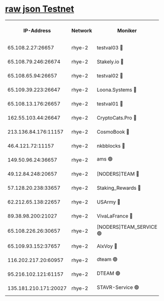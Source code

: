 
[raw json Testnet](https://rpc-check.quickt.stavr.tech/quickt/rpc-quickt-result.json)
=


<table><tr><th>IP-Address</th><th>Network</th><th>Moniker</th><th>Latest Block Height</th><th>Earliest Block Height</th><th>Catching Up</th><th>Tx Index</th><th>Voting Power</th><th>Scan Time</th></tr><tr><td>65.108.2.27:26657</td><td>rhye-2</td><td>testval03 🔴</td><td>713591</td><td>1</td><td>False</td><td>on</td><td>11002050</td><td>2024-02-08T12:13:41.271940629UTC</td></tr><tr><td>65.108.79.246:26674</td><td>rhye-2</td><td>Stakely.io 🔴</td><td>713591</td><td>1</td><td>False</td><td>on</td><td>10010</td><td>2024-02-08T12:13:45.680825297UTC</td></tr><tr><td>65.108.65.94:26657</td><td>rhye-2</td><td>testval02 🔴</td><td>713592</td><td>1</td><td>False</td><td>on</td><td>11002050</td><td>2024-02-08T12:13:48.513754684UTC</td></tr><tr><td>65.109.39.223:26647</td><td>rhye-2</td><td>Loona.Systems 🔴</td><td>713592</td><td>1</td><td>False</td><td>off</td><td>86949</td><td>2024-02-08T12:13:51.543290111UTC</td></tr><tr><td>65.108.13.176:26657</td><td>rhye-2</td><td>testval01 🔴</td><td>713592</td><td>1</td><td>False</td><td>on</td><td>13082010</td><td>2024-02-08T12:13:52.365411625UTC</td></tr><tr><td>162.55.103.44:26647</td><td>rhye-2</td><td>CryptoCats.Pro 🔴</td><td>713597</td><td>1</td><td>False</td><td>off</td><td>9999</td><td>2024-02-08T12:14:22.747581323UTC</td></tr><tr><td>213.136.84.176:11157</td><td>rhye-2</td><td>CosmoBook 🔴</td><td>713596</td><td>65301</td><td>False</td><td>off</td><td>1528057</td><td>2024-02-08T12:14:16.347868284UTC</td></tr><tr><td>46.4.121.72:11157</td><td>rhye-2</td><td>nkbblocks 🔴</td><td>713591</td><td>70101</td><td>False</td><td>off</td><td>81491</td><td>2024-02-08T12:13:33.208676059UTC</td></tr><tr><td>149.50.96.24:36657</td><td>rhye-2</td><td>ams 🟢</td><td>713594</td><td>133501</td><td>False</td><td>on</td><td>0</td><td>2024-02-08T12:14:05.821712431UTC</td></tr><tr><td>49.12.84.248:20657</td><td>rhye-2</td><td>[NODERS]TEAM 🔴</td><td>713594</td><td>146001</td><td>False</td><td>on</td><td>59690</td><td>2024-02-08T12:14:03.349705323UTC</td></tr><tr><td>57.128.20.238:33657</td><td>rhye-2</td><td>Staking_Rewards 🔴</td><td>713592</td><td>149101</td><td>False</td><td>on</td><td>9900</td><td>2024-02-08T12:13:51.128392430UTC</td></tr><tr><td>62.212.65.138:22657</td><td>rhye-2</td><td>USArmy 🔴</td><td>563100</td><td>198001</td><td>False</td><td>on</td><td>59069</td><td>2024-02-08T12:13:40.427282260UTC</td></tr><tr><td>89.38.98.200:21027</td><td>rhye-2</td><td>VivaLaFrance 🔴</td><td>713591</td><td>220501</td><td>False</td><td>off</td><td>10000</td><td>2024-02-08T12:13:35.624125453UTC</td></tr><tr><td>65.108.226.26:30657</td><td>rhye-2</td><td>[NODERS]TEAM_SERVICE 🟢</td><td>713592</td><td>241501</td><td>False</td><td>on</td><td>0</td><td>2024-02-08T12:13:51.941164331UTC</td></tr><tr><td>65.109.93.152:37657</td><td>rhye-2</td><td>AlxVoy 🔴</td><td>713591</td><td>315173</td><td>False</td><td>on</td><td>143351</td><td>2024-02-08T12:13:38.023677060UTC</td></tr><tr><td>116.202.217.20:60957</td><td>rhye-2</td><td>dteam 🟢</td><td>713592</td><td>421794</td><td>False</td><td>on</td><td>0</td><td>2024-02-08T12:13:48.779321231UTC</td></tr><tr><td>95.216.102.121:61157</td><td>rhye-2</td><td>DTEAM 🟢</td><td>703883</td><td>702801</td><td>False</td><td>on</td><td>0</td><td>2024-02-08T12:13:46.029967569UTC</td></tr><tr><td>135.181.210.171:20027</td><td>rhye-2</td><td>STAVR-Service 🟢</td><td>713593</td><td>711001</td><td>False</td><td>on</td><td>0</td><td>2024-02-08T12:14:00.894451903UTC</td></tr></table>